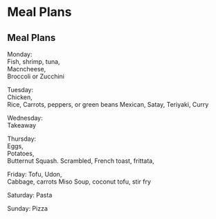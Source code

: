 # Meal Plans
## Meal Plans

Monday:   
Fish, shrimp, tuna,   
Macncheese,   
Broccoli or Zucchini

Tuesday:   
Chicken,   
Rice,
Carrots, peppers, or green beans
Mexican, Satay, Teriyaki, Curry

Wednesday:   
Takeaway

Thursday:   
Eggs,   
Potatoes,   
Butternut Squash.
Scrambled, French toast, frittata, 

Friday:
Tofu,
Udon,   
Cabbage, carrots
Miso Soup, coconut tofu, stir fry


Saturday:
Pasta

Sunday:
Pizza